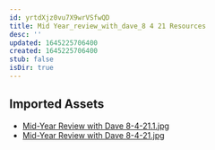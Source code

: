 ```yaml
---
id: yrtdXjz0vu7X9wrVSfwQD
title: Mid Year_review_with_dave_8 4 21 Resources
desc: ''
updated: 1645225706400
created: 1645225706400
stub: false
isDir: true
---
```

## Imported Assets
- [Mid-Year Review with Dave 8-4-21.1.jpg](/assets/mid-year-review-with-dave-8-4-21-mLD1UAGKO5jI.jpg)
- [Mid-Year Review with Dave 8-4-21.jpg](/assets/mid-year-review-with-dave-8-4-21-GJWjUQ7t9AOd.jpg)
